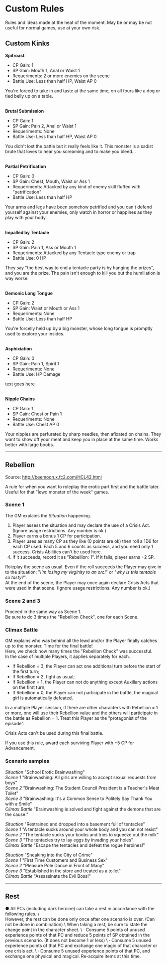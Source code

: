 # Custom Rules

Rules and ideas made at the heat of the moment. May be or may be not useful for normal games, use at your own risk.

## Custom Kinks

**Spitroast**
* CP Gain: 1
* SP Gain: Mouth 1, Anal or Waist 1
* Requeriments: 2 or more enemies on the scene
* Battle Use: Less than half HP, Waist AP 0

You're forced to take in and taste at the same time, on all fours like a dog or tied belly up on a table. 

\
**Brutal Submission**
* CP Gain: 1
* SP Gain: Pain 2, Anal or Waist 1
* Requeriments: None
* Battle Use: Less than half HP, Waist AP 0

You didn't lost the battle but it really feels like it. This monster is a sadist brute that loves to hear you screaming and to make you bleed...

\
**Partial Petrification**
* CP Gain: 0
* SP Gain: Chest, Mouth, Waist or Ass 1
* Requeriments: Attacked by any kind of enemy skill fluffed with "petrification"
* Battle Use: Less than half HP

Your arms and legs have been somehow petrified and you can't defend yourself against your enemies, only watch in horror or happines as they play with your body.

\
**Impalled by Tentacle**
* CP Gain: 2
* SP Gain: Pain 1, Ass or Mouth 1
* Requeriments: Attacked by any Tentacle type enemy or trap
* Battle Use: 0 HP

They say "the best way to end a tentacle party is by hanging the prizes", and you are the prize. The pain isn't enough to kill you but the humiliation is way worse.

\
**Demonic Long Tongue**
* CP Gain: 2
* SP Gain: Waist or Mouth or Ass 1
* Requeriments: None
* Battle Use: Less than half HP

You're forcelly held up by a big monster, whose long tongue is promptly used to explore your insides. 

\
**Asphixiation**
* CP Gain: 0
* SP Gain: Pain 1, Spirit 1
* Requeriments: None
* Battle Use: HP Damage

text goes here

\
**Nipple Chains**
* CP Gain: 1
* SP Gain: Chest or Pain 1
* Requeriments: None
* Battle Use: Chest AP 0

Your nipples are perfurated by sharp needles, then afixated on chains. They want to show off your meat and keep you in place at the same time. Works better with large boobs.


<hr>

## Rebellion

Source: http://beemoon.x.fc2.com/HCL42.html

A rule for when you want to roleplay the erotic part first and the battle later. Useful for that "lewd monster of the week" games.

### Scene 1

The GM explains the *Situation* happening.

1. Player assess the situation and may declare the use of a Crisis Act. (Ignore usage restrictions. Any number is ok.) 
2. Player earns a bonus 1 CP for participation.
3. Player uses as many CP as they like (0 points are ok) then roll a 1D6 for each CP used. Each 5 and 6 counts as success, and you need only 1 success. Crisis Abilities can't be used here.
4. If it succeeds, record it as "Rebellion: 1". If it fails, player earns +2 SP.

Roleplay the scene as usual. Even if the roll succeeds the Player may give in to the situation: "*I'm losing my virginity to an orc!*" or "*why is this tentacle so tasty?*".
\
At the end of the scene, the Player may once again declare Crisis Acts that were used in that scene. (Ignore usage restrictions. Any number is ok.) 

### Scene 2 and 3

Proceed in the same way as Scene 1. 
\
Be sure to do 3 times the "Rebellion Check", one for each Scene.

### Climax Battle

GM explains who was behind all the lewd and/or the Player finally catches up to the monster. Time for the final battle!
\
Here, we check how many times the "Rebellion Check" was successful.
\
In the case of multiple Players, it applies separately for each.

- If Rebellion = 3, the Player can act one additional turn before the start of the first turn;
- If Rebellion = 2, fight as usual;
- If Rebellion = 1, the Player can not do anything except Auxiliary actions on the first turn;
- If Rebellion = 0, the Player can not participate in the battle, the magical girl is automatically defeated. 

In a multiple Player session, if there are other characters with Rebellion = 1 or more, one will use their Rebellion value and the others will participate in the battle as Rebellion = 1. Treat this Player as the "protagonist of the episode".

Crisis Acts can't be used during this final battle. 

If you use this rule, award each surviving Player with +5 CP for Advancement.

### Scenario samples

*Situation* "School Erotic Brainwashing" 
\
*Scene 1* "Brainwashing: All girls are willing to accept sexual requests from boys" 
\
*Scene 2* "Brainwashing: The Student Council President is a Teacher's Meat Toilet" 
\
*Scene 3* "Brainwashing: It's a Common Sense to Politely Say Thank You with a Smile" 
\
*Climax Battle* "Brainwashing is solved and fight against the demons that are the cause." 

*Situation* "Restrained and dropped into a basement full of tentacles" 
\
*Scene 1* "A tentacle sucks around your whole body and you can not resist" 
\
*Scene 2* "The tentacle sucks your boobs and tries to squeeze out the milk" 
\
*Scene 3* "The tentacles try to lay eggs by invading your holes" 
\
*Climax Battle* "Escape the tentacles and defeat the rogue heroines!"

*Situation* "Sneaking into the City of Crime" 
\
*Scene 1* "First Time Customers and Business Sex" 
\
*Scene 2* "Pleasure Pole Dance in Front of Many" 
\
*Scene 3* "Established in the store and treated as a toilet"
\
*Climax Battle* "Assassinate the Evil Boss!" 


<hr>

## Rest

  ● All PCs (including dark heroine) can take a rest in accordance with the following rules.
\  
 However, the rest can be done only once after one scenario is over.  (Can not be done in combination)
\ 
 When taking a rest, be sure to state the change point in the character sheet.
\ 
 · Consume 5 points of unused experience points of that PC and reduce 5 points of SP obtained in the previous scenario.  (It does not become 1 or less)
\ 
 · Consume 5 unused experience points of that PC and exchange one magic of that character or one crisis act.
\ 
 · Consume 5 unused experience points of that PC, and exchange one physical and magical.  Re-acquire items at this time.
 
 
 
